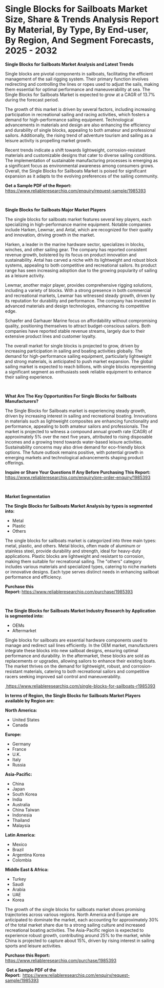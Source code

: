 <p><h1>Single Blocks for Sailboats Market Size, Share & Trends Analysis Report By Material, By Type, By End-user, By Region, And Segment Forecasts, 2025 - 2032</h1></p><p><strong>Single Blocks for Sailboats Market Analysis and Latest Trends</strong></p>
<p><p>Single blocks are pivotal components in sailboats, facilitating the efficient management of the sail rigging system. Their primary function involves redirecting and controlling the lines or ropes used to adjust the sails, making them essential for optimal performance and maneuverability at sea. The Single Blocks for Sailboats Market is expected to grow at a CAGR of 13.7% during the forecast period.</p><p>The growth of this market is driven by several factors, including increasing participation in recreational sailing and racing activities, which fosters a demand for high-performance sailing equipment. Technological advancements in materials and design are also enhancing the efficiency and durability of single blocks, appealing to both amateur and professional sailors. Additionally, the rising trend of adventure tourism and sailing as a leisure activity is propelling market growth.</p><p>Recent trends indicate a shift towards lightweight, corrosion-resistant materials and customizable designs that cater to diverse sailing conditions. The implementation of sustainable manufacturing processes is emerging as a significant focus as environmental awareness among consumers grows. Overall, the Single Blocks for Sailboats Market is poised for significant expansion as it adapts to the evolving preferences of the sailing community.</p></p>
<p><strong>Get a Sample PDF of the Report:&nbsp;</strong> <a href="https://www.reliableresearchiq.com/enquiry/request-sample/1985393?utm_campaign=2731&utm_medium=2&utm_source=Github&utm_content=ia&utm_term=12042025&utm_id=single-blocks-for-sailboats">https://www.reliableresearchiq.com/enquiry/request-sample/1985393</a></p>
<p>&nbsp;</p>
<p><strong>Single Blocks for Sailboats Major Market Players</strong></p>
<p><p>The single blocks for sailboats market features several key players, each specializing in high-performance marine equipment. Notable companies include Harken, Lewmar, and Antal, which are recognized for their quality and innovation, driving growth in the market.</p><p>Harken, a leader in the marine hardware sector, specializes in blocks, winches, and other sailing gear. The company has reported consistent revenue growth, bolstered by its focus on product innovation and sustainability. Antal has carved a niche with its lightweight and robust block systems, appealing to both competitive and recreational sailors. Its product range has seen increasing adoption due to the growing popularity of sailing as a leisure activity.</p><p>Lewmar, another major player, provides comprehensive rigging solutions, including a variety of blocks. With a strong presence in both commercial and recreational markets, Lewmar has witnessed steady growth, driven by its reputation for durability and performance. The company has invested in advanced materials and design technologies, enhancing its competitive edge.</p><p>Schaefer and Garhauer Marine focus on affordability without compromising quality, positioning themselves to attract budget-conscious sailors. Both companies have reported stable revenue streams, largely due to their extensive product lines and customer loyalty.</p><p>The overall market for single blocks is projected to grow, driven by increasing participation in sailing and boating activities globally. The demand for high-performance sailing equipment, particularly lightweight and strong materials, is anticipated to push market expansion. The global sailing market is expected to reach billions, with single blocks representing a significant segment as enthusiasts seek reliable equipment to enhance their sailing experience.</p></p>
<p>&nbsp;</p>
<p><strong>What Are The Key Opportunities For Single Blocks for Sailboats Manufacturers?</strong></p>
<p><p>The Single Blocks for Sailboats market is experiencing steady growth, driven by increasing interest in sailing and recreational boating. Innovations in materials such as lightweight composites are enhancing functionality and performance, appealing to both amateur sailors and professionals. The market is projected to witness a compound annual growth rate (CAGR) of approximately 5% over the next five years, attributed to rising disposable incomes and a growing trend towards water-based leisure activities. Sustainability concerns may also drive demand for eco-friendly block options. The future outlook remains positive, with potential growth in emerging markets and technological advancements shaping product offerings.</p></p>
<p><strong>Inquire or Share Your Questions If Any Before Purchasing This Report:</strong> <a href="https://www.reliableresearchiq.com/enquiry/pre-order-enquiry/1985393?utm_campaign=2731&utm_medium=2&utm_source=Github&utm_content=ia&utm_term=12042025&utm_id=single-blocks-for-sailboats">https://www.reliableresearchiq.com/enquiry/pre-order-enquiry/1985393</a></p>
<p>&nbsp;</p>
<p><strong>Market Segmentation</strong></p>
<p><strong>The Single Blocks for Sailboats Market Analysis by types is segmented into:</strong></p>
<p><ul><li>Metal</li><li>Plastic</li><li>Others</li></ul></p>
<p><p>The single blocks for sailboats market is categorized into three main types: metal, plastic, and others. Metal blocks, often made of aluminum or stainless steel, provide durability and strength, ideal for heavy-duty applications. Plastic blocks are lightweight and resistant to corrosion, making them suitable for recreational sailing. The "others" category includes various materials and specialized types, catering to niche markets or innovative designs. Each type serves distinct needs in enhancing sailboat performance and efficiency.</p></p>
<p><strong>Purchase this Report:&nbsp;</strong><a href="https://www.reliableresearchiq.com/purchase/1985393?utm_campaign=2731&utm_medium=2&utm_source=Github&utm_content=ia&utm_term=12042025&utm_id=single-blocks-for-sailboats">https://www.reliableresearchiq.com/purchase/1985393</a></p>
<p>&nbsp;</p>
<p><strong>The Single Blocks for Sailboats Market Industry Research by Application is segmented into:</strong></p>
<p><ul><li>OEMs</li><li>Aftermarket</li></ul></p>
<p><p>Single blocks for sailboats are essential hardware components used to manage and redirect sail lines efficiently. In the OEM market, manufacturers integrate these blocks into new sailboat designs, ensuring optimal performance and durability. In the aftermarket, these blocks are sold as replacements or upgrades, allowing sailors to enhance their existing boats. The market thrives on the demand for lightweight, robust, and corrosion-resistant materials, catering to both recreational sailors and competitive racers seeking improved sail control and maneuverability.</p></p>
<p><a href="https://www.reliableresearchiq.com/single-blocks-for-sailboats-r1985393?utm_campaign=2731&utm_medium=2&utm_source=Github&utm_content=ia&utm_term=12042025&utm_id=single-blocks-for-sailboats">&nbsp;https://www.reliableresearchiq.com/single-blocks-for-sailboats-r1985393</a></p>
<p><strong>In terms of Region, the Single Blocks for Sailboats Market Players available by Region are:</strong></p>
<p>
    <p> <strong> North America: </strong>
        <ul>
            <li>United States</li>
            <li>Canada</li>
        </ul>
        </p> 
    <p> <strong> Europe: </strong>
        <ul>
            <li>Germany</li>
            <li>France</li>
            <li>U.K.</li>
            <li>Italy</li>
            <li>Russia</li>
        </ul>
        </p> 
    <p> <strong> Asia-Pacific: </strong>
        <ul>
            <li>China</li>
            <li>Japan</li>
            <li>South Korea</li>
            <li>India</li>
            <li>Australia</li>
            <li>China Taiwan</li>
            <li>Indonesia</li>
            <li>Thailand</li>
            <li>Malaysia</li>
        </ul>
        </p> 
    <p> <strong> Latin America: </strong>
        <ul>
            <li>Mexico</li>
            <li>Brazil</li>
            <li>Argentina Korea</li>
            <li>Colombia</li>
        </ul>
        </p> 
    <p> <strong> Middle East & Africa: </strong>
        <ul>
            <li>Turkey</li>
            <li>Saudi</li>
            <li>Arabia</li>
            <li>UAE</li>
            <li>Korea</li>
        </ul>
    </p>
    </p>
<p><p>The growth of the single blocks for sailboats market shows promising trajectories across various regions. North America and Europe are anticipated to dominate the market, each accounting for approximately 30% of the total market share due to a strong sailing culture and increased recreational boating activities. The Asia-Pacific region is expected to experience robust growth, contributing around 25% to the market, while China is projected to capture about 15%, driven by rising interest in sailing sports and leisure activities.</p></p>
<p><strong>Purchase this Report: </strong><a href="https://www.reliableresearchiq.com/purchase/1985393?utm_campaign=2731&utm_medium=2&utm_source=Github&utm_content=ia&utm_term=12042025&utm_id=single-blocks-for-sailboats">https://www.reliableresearchiq.com/purchase/1985393</a></p>
<p>&nbsp;<strong>Get a Sample PDF of the Report:&nbsp;&nbsp;</strong><a href="https://www.reliableresearchiq.com/enquiry/request-sample/1985393?utm_campaign=2731&utm_medium=2&utm_source=Github&utm_content=ia&utm_term=12042025&utm_id=single-blocks-for-sailboats">https://www.reliableresearchiq.com/enquiry/request-sample/1985393</a></p>
<p><strong></strong></p>
<p><p></p><p></p><p></p></p>